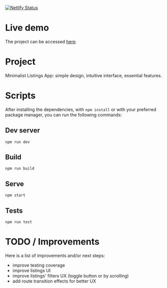 [![Netlify Status](https://api.netlify.com/api/v1/badges/2b5f050b-5e0a-42cb-b161-03a942f43b47/deploy-status)](https://app.netlify.com/sites/app-listings/deploys)

# Live demo
The project can be accessed [here](https://app-listings.netlify.app/).

# Project
Minimalist Listings App: simple design, intuitive interface, essential features.

# Scripts
After installing the dependencies, with `npm install` or with your preferred package manager, you can run the following commands:

## Dev server
`npm run dev`

## Build
`npm run build`

## Serve
`npm start`

## Tests
`npm run test`

# TODO / Improvements

Here is a list of improvements and/or next steps:
- improve testing coverage
- improve listings UI
- improve listings' filters UX (toggle button or by scrolling)
- add route transition effects for better UX
